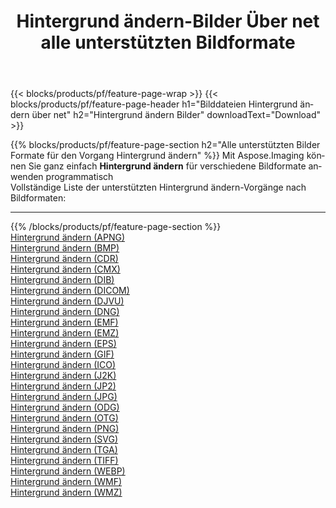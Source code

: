 ﻿---
title: Hintergrund ändern-Bilder Über net alle unterstützten Bildformate 
weight: 3920
url: /de/net/change-background 
lang: de
langdirlevel: 2
locales: zh-hans,ja,it,ru,de,es,fr,nl,id,lt,pl,pt,vi,tr,ko,zh-hant,ar,hi,th,sv,cs,uk,he
description: Mit Aspose.Imaging können Sie ganz einfach Hintergrund ändern Bilder über net
---

{{< blocks/products/pf/feature-page-wrap >}}
{{< blocks/products/pf/feature-page-header h1="Bilddateien Hintergrund ändern über net" h2="Hintergrund ändern Bilder" downloadText="Download" >}}


{{% blocks/products/pf/feature-page-section  h2="Alle unterstützten Bilder Formate für den Vorgang Hintergrund ändern" %}}
Mit Aspose.Imaging können Sie ganz einfach **Hintergrund ändern** für verschiedene Bildformate anwenden programmatisch
<br/>
Vollständige Liste der unterstützten Hintergrund ändern-Vorgänge nach Bildformaten:
<hr/>
{{% /blocks/products/pf/feature-page-section %}}
<div class="container-fluid productfamilypage bg-gray">
    <div class="convertypes bg-gray agp-content section">
        <div class="container">
		<div class="row other-converters">
		    <div class='col-md-2 other-converter remove-lp remove-rp'><a href="/imaging/de/net/change-background/apng" >Hintergrund ändern (APNG)</a></div><div class='col-md-2 other-converter remove-lp remove-rp'><a href="/imaging/de/net/change-background/bmp" >Hintergrund ändern (BMP)</a></div><div class='col-md-2 other-converter remove-lp remove-rp'><a href="/imaging/de/net/change-background/cdr" >Hintergrund ändern (CDR)</a></div><div class='col-md-2 other-converter remove-lp remove-rp'><a href="/imaging/de/net/change-background/cmx" >Hintergrund ändern (CMX)</a></div><div class='col-md-2 other-converter remove-lp remove-rp'><a href="/imaging/de/net/change-background/dib" >Hintergrund ändern (DIB)</a></div><div class='col-md-2 other-converter remove-lp remove-rp'><a href="/imaging/de/net/change-background/dicom" >Hintergrund ändern (DICOM)</a></div><div class='col-md-2 other-converter remove-lp remove-rp'><a href="/imaging/de/net/change-background/djvu" >Hintergrund ändern (DJVU)</a></div><div class='col-md-2 other-converter remove-lp remove-rp'><a href="/imaging/de/net/change-background/dng" >Hintergrund ändern (DNG)</a></div><div class='col-md-2 other-converter remove-lp remove-rp'><a href="/imaging/de/net/change-background/emf" >Hintergrund ändern (EMF)</a></div><div class='col-md-2 other-converter remove-lp remove-rp'><a href="/imaging/de/net/change-background/emz" >Hintergrund ändern (EMZ)</a></div><div class='col-md-2 other-converter remove-lp remove-rp'><a href="/imaging/de/net/change-background/eps" >Hintergrund ändern (EPS)</a></div><div class='col-md-2 other-converter remove-lp remove-rp'><a href="/imaging/de/net/change-background/gif" >Hintergrund ändern (GIF)</a></div><div class='col-md-2 other-converter remove-lp remove-rp'><a href="/imaging/de/net/change-background/ico" >Hintergrund ändern (ICO)</a></div><div class='col-md-2 other-converter remove-lp remove-rp'><a href="/imaging/de/net/change-background/j2k" >Hintergrund ändern (J2K)</a></div><div class='col-md-2 other-converter remove-lp remove-rp'><a href="/imaging/de/net/change-background/jp2" >Hintergrund ändern (JP2)</a></div><div class='col-md-2 other-converter remove-lp remove-rp'><a href="/imaging/de/net/change-background/jpg" >Hintergrund ändern (JPG)</a></div><div class='col-md-2 other-converter remove-lp remove-rp'><a href="/imaging/de/net/change-background/odg" >Hintergrund ändern (ODG)</a></div><div class='col-md-2 other-converter remove-lp remove-rp'><a href="/imaging/de/net/change-background/otg" >Hintergrund ändern (OTG)</a></div><div class='col-md-2 other-converter remove-lp remove-rp'><a href="/imaging/de/net/change-background/png" >Hintergrund ändern (PNG)</a></div><div class='col-md-2 other-converter remove-lp remove-rp'><a href="/imaging/de/net/change-background/svg" >Hintergrund ändern (SVG)</a></div><div class='col-md-2 other-converter remove-lp remove-rp'><a href="/imaging/de/net/change-background/tga" >Hintergrund ändern (TGA)</a></div><div class='col-md-2 other-converter remove-lp remove-rp'><a href="/imaging/de/net/change-background/tiff" >Hintergrund ändern (TIFF)</a></div><div class='col-md-2 other-converter remove-lp remove-rp'><a href="/imaging/de/net/change-background/webp" >Hintergrund ändern (WEBP)</a></div><div class='col-md-2 other-converter remove-lp remove-rp'><a href="/imaging/de/net/change-background/wmf" >Hintergrund ändern (WMF)</a></div><div class='col-md-2 other-converter remove-lp remove-rp'><a href="/imaging/de/net/change-background/wmz" >Hintergrund ändern (WMZ)</a></div>
                </div>
        </div>
    </div>
</div>
<br/>
